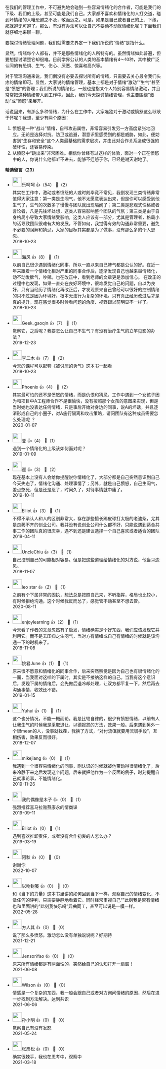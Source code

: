 在我们的管理工作中，不可避免地会碰到一些容易情绪化的合作者，可能是我们的下级、我们的上级，甚至可能是我们自己。大家都不喜欢和情绪化的人打交道，碰到坏情绪的人唯恐避之不及，敬而远之。可是，如果是自己或者自己的上、下级，那就避无可避了。那么，有没有办法可以让自己不要动不动就情绪化呢？下面我们就仔细地来聊一聊。

要探讨情绪管理问题，我们就需要先界定一下我们所说的“情绪”是指什么。

显然，情绪每个人都有，并不是那些情绪化的人所特有的。虽然情绪如此普遍，但要想探讨清楚它却很难。目前学界公认的人类的基本情绪有4～10种，其中被广泛认同的有恐惧、生气、伤心、厌恶、惊喜和高兴等。

对于管理沟通来说，我们倒没有必要去探讨所有的情绪，只需要去关心最令我们头疼的情绪即可。显然，大家说的情绪管理，基本上都是对于情绪“激动”“生气”甚至是“愤怒”的管理；我们所说的情绪化，一般也是指某个人特别容易情绪激动，并且常常把这种情绪带入到工作中。因此，我们今天探讨情绪管理，也主要围绕“激动”或“愤怒”来展开。

话说回来，有那么多种情绪，为什么在工作中，大家唯独对于激动或愤怒这么耿耿于怀呢？我想，至少有两个原因：

1. 愤怒是一种“战斗”情绪，自带攻击属性，非常容易引发另一方高度紧张地回应。无论是选择对抗、防卫或逃避，潜意识里感受到的都是威胁，如此，便妨害到“生存和安全”这个人类最基础的需求层次，并由此对合作关系造成很强的破坏性，还容易传染。
2. 从愤怒中“跳出来”非常困难。相信你曾经有过这样的体验，面对一个正在愤怒中的人，你说什么他都听不进去，能够不迁怒于你，已经是谢天谢地了。
<div><strong>精选留言（23）</strong></div><ul>
<li><img src="https://static001.geekbang.org/account/avatar/00/11/7c/24/7279ce75.jpg" width="30px"><span>乐呵呵</span> 👍（54） 💬（2）<div>其实在工作中，激动或者愤怒的人或时刻毕竟不常见，我倒发现三类情绪非常值得大家注意：第一类是生闷气，他不太愿意表达出来，但是你可以感受到他生气了，生气的次数多了慢慢与团队就出现隔阂了；第二类是悲观式性格或者言论者，凡是先往坏处想，这类人容易影响整个团队的气氛；第三类是由于自身格局小导致大家情绪受影响，这类人应该有一部分，尤其是管理者，格局小的话导致团队很难有大的发展。不管如何，我觉得有效的沟通非常重要，避免不必要的误解和猜忌，大家的目标其实都是为了做事，没有那么多的个人恩怨。</div>2018-10-23</li><br/><li><img src="https://static001.geekbang.org/account/avatar/00/12/8c/ff/f1aa82b2.jpg" width="30px"><span>海风</span> 👍（8） 💬（1）<div>以前自己很少遇到情绪化同事，所以一直以来自己脾气都是公认的好。在近一年来跟着一个情绪化相对严重的同事合作后，逐渐发现自己也越来越情绪化，动不动发脾气，吵架。也在改正中，看到老师的文章更是添加信心。
在改正的过程中也发现，如果一直处在良好环境中，很难发觉自己的问题，自以为良好，只有当经历了情绪化再改正后，才发现原来自己曾经可以很好的控制情绪的只不过是因为环境好，根本无法行为复杂的环境。只有真正经历改过后才是真的提升，现在感觉很多时候看问题的角度、视野跟以前明显不一样了。</div>2018-10-23</li><br/><li><img src="https://static001.geekbang.org/account/avatar/00/19/20/97/919f5e6b.jpg" width="30px"><span>Geek_gaoqin</span> 👍（7） 💬（1）<div>觉察它，之后呢？我要怎么让自己不生气？有没有治疗生气的立竿见影的办法？</div>2019-12-23</li><br/><li><img src="https://static001.geekbang.org/account/avatar/00/10/d4/f3/129d6dfe.jpg" width="30px"><span>李二木</span> 👍（7） 💬（2）<div>今天的课程可以配套《被讨厌的勇气》这本书一起看</div>2018-10-23</li><br/><li><img src="https://static001.geekbang.org/account/avatar/00/0f/57/38/ba6a106f.jpg" width="30px"><span>Phoenix</span> 👍（4） 💬（2）<div>其实最可怕的还不是愤怒的情绪，而是仇恨和猜忌，工作中遇到一个女孩子因为和项目中A工程师合作不是很愉快，没有按照那个女孩的意图来实现，但是当时她也没表达任何情绪，只是事后开始对身边的同事，说A的坏话，并且逐渐形成自己的小圈子，对A施行隔离和攻击策略，请问团队有这种成员需要怎么处理呢 ？</div>2020-01-07</li><br/><li><img src="https://static001.geekbang.org/account/avatar/00/10/b9/14/1e002bd6.jpg" width="30px"><span>登</span> 👍（4） 💬（1）<div>遇到一个情绪化的上级该如何面对呢？</div>2019-01-09</li><br/><li><img src="" width="30px"><span>迎</span> 👍（3） 💬（2）<div>现在基本上没有人会给你提醒说你情绪化了，大部分都是自己突然意识到自己今天失态了，情绪化沟通、处理事情了；另外，就是自己愤怒，自己生闷气，差点憋死，但是还是忍了，时间久了，对待事情就中庸了。</div>2019-10-11</li><br/><li><img src="https://static001.geekbang.org/account/avatar/00/0f/b7/b6/17103195.jpg" width="30px"><span>Elliot</span> 👍（3） 💬（1）<div>不得不承认人和人的区别非常大，存在那些擅长踢皮球打太极的老油条，尤其是良莠不齐的创业公司。我并没有说创业公司什么都不好，只能说遇到适合共事工作的团队真的很庆幸，遇不到还是建议选择一个自己喜欢或者适合的团队</div>2019-04-11</li><br/><li><img src="https://static001.geekbang.org/account/avatar/00/12/75/98/f8641b74.jpg" width="30px"><span>UncleChiu</span> 👍（3） 💬（1）<div>自己控制自己的可能相对容易。但是把这些道理给情绪化的对方说，他当耳边风。</div>2018-11-07</li><br/><li><img src="https://static001.geekbang.org/account/avatar/00/1f/39/a6/483aa622.jpg" width="30px"><span>leo star</span> 👍（2） 💬（1）<div>之前有个下属非常的固执，想法总是按照自己来，不听指挥，格局也比较小，有时候拒绝沟通，这个时候我反而怂了，感觉管不动甚至不想去管。</div>2020-08-11</li><br/><li><img src="https://static001.geekbang.org/account/avatar/00/0f/43/2d/af86d73f.jpg" width="30px"><span>enjoylearning</span> 👍（2） 💬（1）<div>今天看了作者的文章忽然有了启发，情绪确实是个好东西，我们应该发现它并利用它。而不是去压抑之生闷气，当对方有情绪或自己有情绪的时候就是该沟通一下的时机来了。</div>2018-11-08</li><br/><li><img src="https://static001.geekbang.org/account/avatar/00/11/8a/dd/70637f43.jpg" width="30px"><span>姚君June</span> 👍（1） 💬（1）<div>原来很不愿意和情绪化的同事合作，后来突然察觉是因为自己也有很情绪化的一面，当我面对这样的下属时，其实是不接纳这样的自己。当我有这个意识后，发现下属的情绪后，会先做后退冷却处理，让双方都平复一下，然后再去沟通事情，收效还不错。</div>2019-01-15</li><br/><li><img src="https://static001.geekbang.org/account/avatar/00/10/f1/c6/6f39a982.jpg" width="30px"><span>Yuhui</span> 👍（1） 💬（1）<div>这个也分情况，不能一概而论。我是比较自律的，很少有愤怒情绪，以前有人让我生气的时候我是采取退让、以德报怨的方法，效果一般。后来遇到另外一个很mean的人，没事就找茬，我换了方式，“对付流氓就要用流氓手段”，互相伤害，效果反而很好。</div>2018-12-07</li><br/><li><img src="https://static001.geekbang.org/account/avatar/00/15/4d/7a/106c3745.jpg" width="30px"><span>mikejiang</span> 👍（0） 💬（1）<div>我遇到一个很容易情绪化的同事，刚认识的时候就被他带动得很情绪化了，后来冷静下来之后发现这个问题，后来就把他作为一个反面的例子，时刻提醒自己就事论事，不能情绪化。</div>2019-11-26</li><br/><li><img src="https://static001.geekbang.org/account/avatar/00/13/20/0f/36b94af5.jpg" width="30px"><span>我的偶像是木子</span> 👍（0） 💬（1）<div>强烈推荐喜马拉雅蔡康永的情商课</div>2019-09-11</li><br/><li><img src="https://static001.geekbang.org/account/avatar/00/0f/b7/b6/17103195.jpg" width="30px"><span>Elliot</span> 👍（0） 💬（1）<div>遇到喜欢推卸责任，或者没有合作初衷的人怎么办？</div>2019-03-19</li><br/><li><img src="https://static001.geekbang.org/account/avatar/00/10/c8/d6/a1ffa9e8.jpg" width="30px"><span>阿秋</span> 👍（0） 💬（0）<div>谢谢你</div>2022-10-07</li><br/><li><img src="https://static001.geekbang.org/account/avatar/00/12/cf/80/012a0b90.jpg" width="30px"><span>以吻封笺</span> 👍（0） 💬（0）<div>和《当下的力量》这本书里讲的如何回到当下一样，观察自己的情绪变化，不做任何的评判，只需要静静地看着它。同时经常审视自己“”此刻我是否有情绪也和里面讲的“此刻我快乐吗”异曲同工，甚至可以说是一模一样。</div>2022-05-28</li><br/><li><img src="https://static001.geekbang.org/account/avatar/00/12/44/90/33ec20bf.jpg" width="30px"><span>方人其</span> 👍（0） 💬（0）<div>说了那么多愤怒，激动怎么没有单独说说呢？好期待</div>2021-12-21</li><br/><li><img src="http://thirdwx.qlogo.cn/mmopen/vi_32/DYAIOgq83erQ5LXNgaZ3ReArPrY4YeT5mNVtBpiazFEQzNuUXxzdLOWtMliaGicNCpjaOezRISARHXPibkA4ACgib1g/132" width="30px"><span>JensonYao</span> 👍（0） 💬（0）<div>原来所有情绪都是有两面性的，突然给自己的认知打开一扇窗！</div>2021-06-08</li><br/><li><img src="https://static001.geekbang.org/account/avatar/00/0f/5e/24/040855d3.jpg" width="30px"><span>Wilson</span> 👍（0） 💬（0）<div>情感是一个复杂的东西，我一般会跟自己或者对方询问情绪的原因，然后在进一步找到方法解决。达到共识</div>2021-06-06</li><br/><li><img src="https://static001.geekbang.org/account/avatar/00/27/b5/18/6315bd5d.jpg" width="30px"><span>孙小明</span> 👍（0） 💬（0）<div>觉察自己有没有发怒</div>2021-05-24</li><br/><li><img src="https://static001.geekbang.org/account/avatar/00/0f/8e/02/abb7bfe3.jpg" width="30px"><span>张彦松</span> 👍（0） 💬（0）<div>确实很棘手，我也在思考中，观察中</div>2021-03-18</li><br/>
</ul>